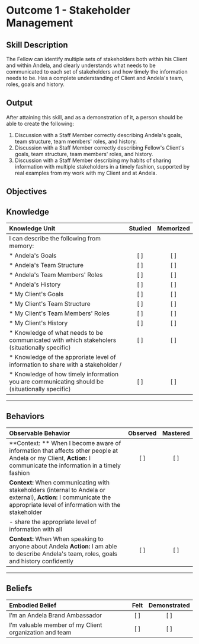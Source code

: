 # Outcome 1 - Stakeholder Management

**Skill Description**
----------
The Fellow can identify multiple sets of stakeholders both within his Client and within Andela, and clearly understands what needs to be communicated to each set of stakeholders and how timely the information needs to be.  Has a complete understanding of Client and Andela's team, roles, goals and history.


**Output**
----------
After attaining this skill, and as a demonstration of it, a person should be able to create the following:

1. Discussion with a Staff Member correctly describing Andela's goals, team structure, team members' roles, and history.
2. Discussion with a Staff Member correctly describing Fellow's Client's goals, team structure, team members' roles, and history.
3. Discussion with a Staff Member describing my habits of sharing information with multiple stakeholders in a timely fashion, supported by real examples from my work with my Client and at Andela.


**Objectives**
----------
## **Knowledge**


| Knowledge Unit   |      Studied      | Memorized |
|:-------------|:------------------:|:--------:|
| I can describe the following from memory: | | |
| * Andela's Goals | [ ] | [ ]  |
| * Andela's Team Structure     | [ ] | [ ]  |
| * Andela's Team Members' Roles       | [ ] | [ ]  |
| * Andela's History      | [ ] | [ ]  |
| * My Client's Goals      | [ ] | [ ]  |
| * My Client's Team  Structure   | [ ] | [ ]  |
| * My Client's Team Members' Roles       | [ ] | [ ]  |
| * My Client's History      | [ ] | [ ]  |
| * Knowledge of what needs to be communicated with which stakeholers (situationally specific) | [ ] | [ ]  |
| * Knowledge of the approriate level of information to share with a stakeholder /| 
| * Knowledge of how timely information you are communicating should be (situationally specific) | [ ] | [ ]  |



----------


## **Behaviors**

| Observable Behavior   |      Observed      | Mastered |
|:-------------|:------------------:|:--------:|
| **Context: ** When I become aware of information that affects other people at Andela or my Client, **Action:** I communicate the information in a timely fashion | [ ] | [ ]  |
| **Context:** When communicating with stakeholders (internal to Andela or external), **Action:** I communicate the appropriate level of information with the stakeholder 
| - share the appropriate level of information with all 
| **Context:** When When speaking to anyone about Andela **Action:** I am able to describe Andela's team, roles, goals and history confidently |   [ ]   |   [ ]  |


----------


## **Beliefs**


| Embodied Belief   |      Felt      | Demonstrated |
|:-------------|:------------------:|:--------:|
|I’m an Andela Brand Ambassador | [ ] | [ ]  |
|I’m valuable member of my Client organization and team | [ ] | [ ]  |

